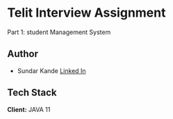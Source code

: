 
# Telit Interview Assignment

Part 1: student Management System


## Author
 - Sundar Kande [Linked In](https://www.linkedin.com/in/sundar-kande-872060243/)



## Tech Stack

**Client:** JAVA 11



